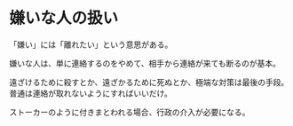 # 嫌いな人の扱い

「嫌い」には「離れたい」という意思がある。

嫌いな人は、単に連絡するのをやめて、相手から連絡が来ても断るのが基本。

遠ざけるために殺すとか、遠ざかるために死ぬとか、極端な対策は最後の手段。
普通は連絡が取れないようにすればいいだけ。

ストーカーのように付きまとわれる場合、行政の介入が必要になる。
